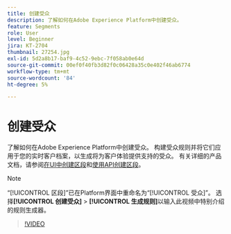 ```yaml
---
title: 创建受众
description: 了解如何在Adobe Experience Platform中创建受众。
feature: Segments
role: User
level: Beginner
jira: KT-2704
thumbnail: 27254.jpg
exl-id: 5d2a8b17-baf9-4c52-9ebc-7f058ab0e64d
source-git-commit: 00ef0f40fb3d82f0c06428a35c0e402f46ab6774
workflow-type: tm+mt
source-wordcount: '84'
ht-degree: 5%

---
```


# 创建受众

了解如何在Adobe Experience Platform中创建受众。 构建受众规则并将它们应用于您的实时客户档案，以生成将为客户体验提供支持的受众。 有关详细的产品文档，请参阅[在UI中创建区段](https://experienceleague.adobe.com/docs/experience-platform/segmentation/ui/overview.html?lang=zh-Hans)和[使用API创建区段](https://experienceleague.adobe.com/docs/experience-platform/segmentation/tutorials/create-a-segment.html)。

>[!NOTE]
>
> “[!UICONTROL 区段]”已在Platform界面中重命名为“[!UICONTROL 受众]”。 选择&#x200B;**[!UICONTROL 创建受众]** > **[!UICONTROL 生成规则]**&#x200B;以输入此视频中特别介绍的规则生成器。

>[!VIDEO](https://video.tv.adobe.com/v/27254?learn=on)

